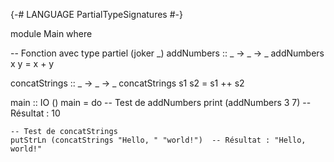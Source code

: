 {-# LANGUAGE PartialTypeSignatures #-}

module Main where

-- Fonction avec type partiel (joker _)
addNumbers :: _ -> _ -> _
addNumbers x y = x + y

concatStrings :: _ -> _ -> _
concatStrings s1 s2 = s1 ++ s2

main :: IO ()
main = do
    -- Test de addNumbers
    print (addNumbers 3 7)      -- Résultat : 10
    
    -- Test de concatStrings
    putStrLn (concatStrings "Hello, " "world!")  -- Résultat : "Hello, world!"

